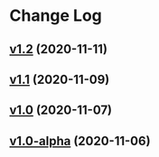 # Change Log

## [v1.2](https://github.com/thewizardplusplus/tangled-stones/tree/v1.2) (2020-11-11)

## [v1.1](https://github.com/thewizardplusplus/tangled-stones/tree/v1.1) (2020-11-09)

## [v1.0](https://github.com/thewizardplusplus/tangled-stones/tree/v1.0) (2020-11-07)

## [v1.0-alpha](https://github.com/thewizardplusplus/tangled-stones/tree/v1.0-alpha) (2020-11-06)
